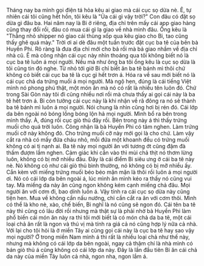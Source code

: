 Tháng nay ba mình gọi điện tá hỏa kêu ai giao mà cái cục sọ dừa nè. Ê, tự nhiên cái tôi cũng hết hồn, tôi kêu là "Ủa cái gì vậy trời?" Con đâu có đặt sọ dừa gì đâu ba. Hai năm nay là Bi ở riêng, địa chỉ trên mấy cái app giao hàng cũng thay đổi rồi, đâu có mua cái gì lạ giao về nhà mình đâu. Ổng kêu là "Thằng nhỏ shipper nó giao cái thùng xốp qua kêu giao cho Bi, tao cũng thấy ghê quá mày." Trời ơi ai dè đâu một tuần trước đặt cục ba tê của bên bà Huyền Phi. Rõ ràng là đưa địa chỉ mới cho bả rồi mà bả giao nhầm về địa chỉ nhà cũ. Ê mà công nhận cái cục này nhìn thoáng qua tôi không biết nó là cục ba tê luôn á mọi người. Nếu mà như ông ba tôi ổng kêu là cục sọ dừa là tôi cũng tin đó nghe. Từ nhỏ tới giờ Bi chỉ biết ăn ba tê bánh mì thôi chứ không có biết cái cục ba tê là cục gì hết trơn á. Hóa ra về sau mới biết nó là cái cục chả da trứng muối á mọi người. Mà ngộ hen, đúng là cái tiếng Việt mình nó phong phú thật, một món ăn mà nó có rất là nhiều tên luôn đó. Chứ trong Sài Gòn này tôi đi cũng nhiều nơi rồi mà chưa thấy ai gọi cái này là ba tê hết trơn á. Bi còn tưởng cái cục này là khi nhận về rã đông ra nó sẽ thành ba tê bánh mì luôn á mọi người. Nói chung là nhìn cũng hơi bị rén đó. Cái lớp da bên ngoài nó bóng lồng bóng lộn hả mọi người. Mình bổ ra bên trong mình thấy. À, đúng rồi cục giò thủ đây rồi. Bên trong này á thì thấy trứng muối cho quá trời luôn. Công nhận là bà Huyền Phi có tâm nghen. Làm trứng muối cỡ này không đó. Cho trứng muối cỡ này mới gọi là cho chứ. Làm vậy cắt ra nhà có mấy đứa cháu nhỏ, mỗi đứa một khoanh đều có trứng muối không có ai tị nạnh ai. Ba tê này mọi người ăn với tương ớt cũng đậm đà thấm đượm lắm nghen. Cảm giác khi cắn vào thì mùi chả thịt nó thơm lừng luôn, không có bị mỡ nhiều đâu. Đây là cái điểm Bi siêu ưng ở cái ba tê này nè. Nó không có như cái giò thủ bình thường, nó không có bị mỡ nhiều ấy. Cắn kèm với miếng trứng muối béo béo mặn mặn là thôi rồi luôn á mọi người ơi. Nó có cái lớp da bên ngoài á, lúc mình ăn mình kéo ra thấy nó cũng vui tay. Mà miếng da này ăn cũng ngon không kém cạnh miếng chả đâu. Mọi người ăn với cơm đi, bao dính luôn á. Vậy tính ra cái cục sọ dừa này cũng tiện hen. Mua về không cần nấu nướng, chỉ cần cắt ra ăn với cơm thôi. Mình có thể là kho nè, xào, chế biến, Bi nghĩ là nó cũng sẽ ngon đó. Cái tên ba tê này thì cũng có lâu đời rồi nhưng mà thật sự là phải nhờ bà Huyền Phi làm phổ biến cái món ăn này ra thì tôi mới biết là có món chả da ba tê, một cái loại chả ăn rất là ngon và thú vị mà tính ra giá cả nó cũng hợp lý nữa cả nhà. Với lại cho tôi hỏi là ở miền Tây ai cũng gọi cái này là cục ba tê hay sao vậy mọi người? Ở trong miền Nam mình á thì rất là nhiều loại chả như thế này, nhưng mà không có cái lớp da bên ngoài, ngay cả thậm chí là nhà mình có bán giò thủ á cũng không có cái lớp da này. Đây là lần đầu tiên Bi ăn cái chả da này của miền Tây luôn cả nhà, ngon nha, ngon lắm á.